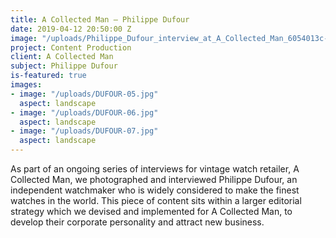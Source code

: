 ```yaml
---
title: A Collected Man – Philippe Dufour
date: 2019-04-12 20:50:00 Z
image: "/uploads/Philippe_Dufour_interview_at_A_Collected_Man_6054013c-4afd-49d2-912b-ea8a77d00d74.jpg"
project: Content Production
client: A Collected Man
subject: Philippe Dufour
is-featured: true
images:
- image: "/uploads/DUFOUR-05.jpg"
  aspect: landscape
- image: "/uploads/DUFOUR-06.jpg"
  aspect: landscape
- image: "/uploads/DUFOUR-07.jpg"
  aspect: landscape
---
```


As part of an ongoing series of interviews for vintage watch retailer, A Collected Man, we photographed and interviewed Philippe Dufour, an independent watchmaker who is widely considered to make the finest watches in the world. This piece of content sits within a larger editorial strategy which we devised and implemented for A Collected Man, to develop their corporate personality and attract new business.
